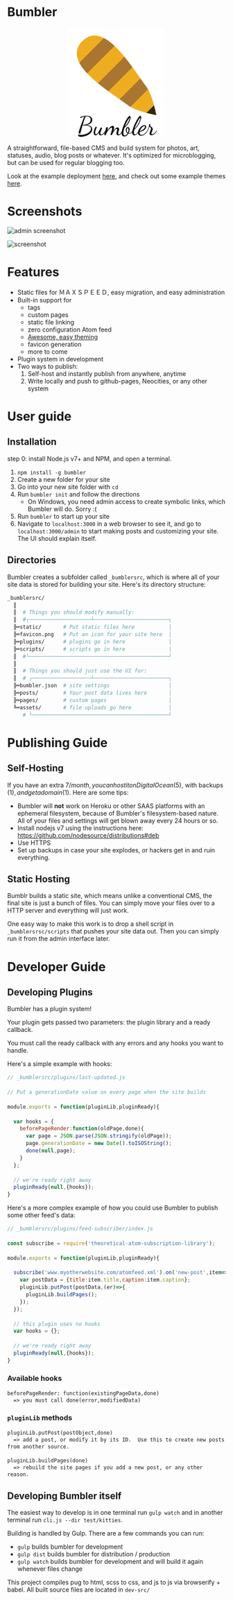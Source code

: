 # Bumbler

<p align="center">
  <img src="https://github.com/fenwick67/bumbler/raw/master/doc/bumbler-text.png"></img>
</p>

A straightforward, file-based CMS and build system for photos, art, statuses, audio, blog posts or whatever.  It's optimized for microblogging, but can be used for regular blogging too.

Look at the example deployment [here](https://bumblerexample.pw/), and check out some example themes [here](http://fenwick67.github.io/bumbler-themes).

# Screenshots

![admin screenshot](https://github.com/fenwick67/bumbler/raw/master/doc/admin-screenshot.png)

![screenshot](https://github.com/fenwick67/bumbler/raw/master/doc/screenshot.png)

# Features

* Static files for ＭＡＸＳＰＥＥＤ, easy migration, and easy administration
* Built-in support for
  * tags
  * custom pages
  * static file linking
  * zero configuration Atom feed
  * [Awesome, easy theming](http://fenwick67.github.io/bumbler-themes)
  * favicon generation
  * more to come
* Plugin system in development
* Two ways to publish:
  1. Self-host and instantly publish from anywhere, anytime
  2. Write locally and push to github-pages, Neocities, or any other system

# User guide

## Installation

step 0: install Node.js v7+ and NPM, and open a terminal.

1. `npm install -g bumbler`
2. Create a new folder for your site
3. Go into your new site folder with `cd`
4. Run `bumbler init` and follow the directions
    * On Windows, you need admin access to create symbolic links, which Bumbler will do.  Sorry :(
5. Run `bumbler` to start up your site
6. Navigate to `localhost:3000` in a web browser to see it, and go to `localhost:3000/admin` to start making posts and customizing your site.  The UI should explain itself.

## Directories

Bumbler creates a subfolder called `_bumblersrc`, which is where all of your site data is stored for building your site.  Here's its directory structure:

```bash
_bumblersrc/
  ║
  ║  # Things you should modify manually:
  ║  #┌────────────────────┴────────────────────────┐   
  ╠═static/       # Put static files here           │
  ╠═favicon.png   # Put an icon for your site here  │
  ╠═plugins/      # plugins go in here              |
  ╠═scripts/      # scripts go in here              |
  ║  #└─────────────────────────────────────────────┘
  ║
  ║  # Things you should just use the UI for:
  ║  # ┌───────────────────┴────────────────────────┐
  ╠═bumbler.json  # site settings                   │
  ╠═posts/        # Your post data lives here       │
  ╠═pages/        # custom pages                    │
  ╚═assets/       # file uploads go here            │
     # └────────────────────────────────────────────┘
```

# Publishing Guide

## Self-Hosting

If you have an extra $7/month, you can host it on DigitalOcean ($5), with backups ($1), and get a domain ($1).  Here are some tips:

* Bumbler will **not** work on Heroku or other SAAS platforms with an ephemeral filesystem, because of Bumbler's filesystem-based nature.  All of your files and settings will get blown away every 24 hours or so.
* Install nodejs v7 using the instructions here:  https://github.com/nodesource/distributions#deb
* Use HTTPS
* Set up backups in case your site explodes, or hackers get in and ruin everything.

## Static Hosting

Bumblr builds a static site, which means unlike a conventional CMS, the final site is just a bunch of files.  You can simply move your files over to a HTTP server and everything will just work.

One easy way to make this work is to drop a shell script in `_bumblersrsc/scripts` that pushes your site data out.  Then you can simply run it from the admin interface later.

# Developer Guide

## Developing Plugins

Bumbler has a plugin system!

Your plugin gets passed two parameters: the plugin library and a ready callback.  

You must call the ready callback with any errors and any hooks you want to handle.  

Here's a simple example with hooks:

```javascript
// _bumblersrc/plugins/last-updated.js

// Put a generationDate value on every page when the site builds

module.exports = function(pluginLib,pluginReady){

  var hooks = {
    beforePageRender:function(oldPage,done){
      var page = JSON.parse(JSON.stringify(oldPage));
      page.generationDate = new Date().toISOString();
      done(null,page);
    }
  };

  // we're ready right away
  pluginReady(null,{hooks});
}
```

Here's a more complex example of how you could use Bumbler to publish some other feed's data:

```javascript
// _bumblersrc/plugins/feed-subscriber/index.js

const subscribe = require('theoretical-atom-subscription-library');

module.exports = function(pluginLib,pluginReady){

  subscribe('www.myotherwebsite.com/atomfeed.xml').on('new-post',item=>{
    var postData = {title:item.title,caption:item.caption};
    pluginLib.putPost(postData,(er)=>{      
      pluginLib.buildPages();
    });
  });

  // this plugin uses no hooks
  var hooks = {};

  // we're ready right away
  pluginReady(null,{hooks});
}

```

### Available hooks

```
beforePageRender: function(existingPageData,done)
  => you must call done(error,modifiedData)
```

### `pluginLib` methods

```
pluginLib.putPost(postObject,done)
  => add a post, or modify it by its ID.  Use this to create new posts from another source.

pluginLib.buildPages(done)
  => rebuild the site pages if you add a new post, or any other reason.
```

## Developing Bumbler itself

The easiest way to develop is in one terminal run `gulp watch` and in another terminal run `cli.js --dir test/kitties`.

Building is handled by Gulp.  There are a few commands you can run:
* `gulp` builds bumbler for development
* `gulp dist` builds bumbler for distribution / production
* `gulp watch` builds bumbler for development and will build it again whenever files change

This project compiles pug to html, scss to css, and js to js via browserify + babel.  All built source files are located in `dev-src/`
